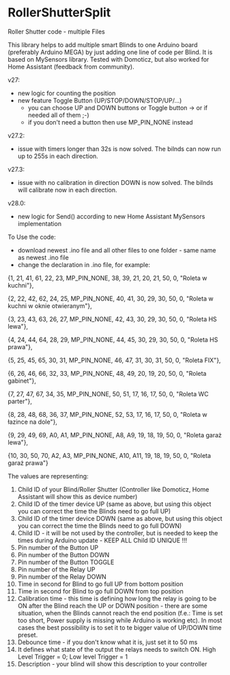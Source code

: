 # RollerShutterSplit

Roller Shutter code - multiple Files

This library helps to add multiple smart Blinds to one Arduino board (preferably Arduino MEGA) by just adding one line of code per Blind. It is based on MySensors library. Tested with Domoticz, but also worked for Home Assistant (feedback from community).


v27:
  - new logic for counting the position
  - new feature Toggle Button (UP/STOP/DOWN/STOP/UP/...)
      - you can choose UP and DOWN buttons or Toggle button -> or if needed all of them ;-)
      - if you don't need a button then use MP_PIN_NONE instead
      
v27.2:
  - issue with timers longer than 32s is now solved. The bilnds can now run up to 255s in each direction.
  
v27.3: 
  - issue with no calibration in direction DOWN is now solved. The bilnds will calibrate now in each direction.
  
v28.0:
  - new logic for Send() according to new Home Assistant MySensors implementation

To Use the code:
- download newest .ino file and all other files to one folder - same name as newest .ino file
- change the declaration in .ino file, for example:



{1, 21, 41, 61, 22, 23, MP_PIN_NONE, 38, 39, 21, 20, 21, 50, 0, "Roleta w kuchni"},

{2, 22, 42, 62, 24, 25, MP_PIN_NONE, 40, 41, 30, 29, 30, 50, 0, "Roleta w kuchni w oknie otwieranym"},

{3, 23, 43, 63, 26, 27, MP_PIN_NONE, 42, 43, 30, 29, 30, 50, 0, "Roleta HS lewa"},

{4, 24, 44, 64, 28, 29, MP_PIN_NONE, 44, 45, 30, 29, 30, 50, 0, "Roleta HS prawa"},

{5, 25, 45, 65, 30, 31, MP_PIN_NONE, 46, 47, 31, 30, 31, 50, 0, "Roleta FIX"},

{6, 26, 46, 66, 32, 33, MP_PIN_NONE, 48, 49, 20, 19, 20, 50, 0, "Roleta gabinet"},

{7, 27, 47, 67, 34, 35, MP_PIN_NONE, 50, 51, 17, 16, 17, 50, 0, "Roleta WC parter"},

{8, 28, 48, 68, 36, 37, MP_PIN_NONE, 52, 53, 17, 16, 17, 50, 0, "Roleta w łazince na dole"},

{9, 29, 49, 69, A0, A1, MP_PIN_NONE, A8, A9, 19, 18, 19, 50, 0, "Roleta garaż lewa"},

{10, 30, 50, 70, A2, A3, MP_PIN_NONE, A10, A11, 19, 18, 19, 50, 0, "Roleta garaż prawa"}





The values are representing:
1. Child ID of your Blind/Roller Shutter (Controller like Domoticz, Home Assistant will show this as device number)
2. Child ID of the timer device UP (same as above, but using this object you can correct the time the Blinds need to go full UP)
3. Child ID of the timer device DOWN (same as above, but using this object you can correct the time the Blinds need to go full DOWN)
4. Child ID - it will be not used by the controller, but is needed to keep the times during Arduino update - KEEP ALL Child ID UNIQUE !!!
5. Pin number of the Button UP
6. Pin number of the Button DOWN
7. Pin number of the Button TOGGLE
8. Pin number of the Relay UP
9. Pin number of the Relay DOWN
10. Time in second for Blind to go full UP from bottom position
11. Time in second for Blind to go full DOWN from top position
12. Calibration time - this time is defining how long the relay is going to be ON after the Blind reach the UP or DOWN position - there are some situation, when the Blinds cannot reach the end position (f.e.: Time is set too short, Power supply is missing while Arduino is working etc). In most cases the best possibility is to set it to te bigger value of UP/DOWN time preset.
13. Debounce time - if you don't know what it is, just set it to 50 ms
14. It defines what state of the output the relays needs to switch ON. High Level Trigger = 0; Low level Trigger = 1
15. Description - your blind will show this description to your controller
